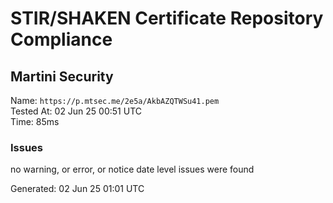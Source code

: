 # STIR/SHAKEN Certificate Repository Compliance

## Martini Security

Name: `https://p.mtsec.me/2e5a/AkbAZQTWSu41.pem`\
Tested At: 02 Jun 25 00:51 UTC\
Time: 85ms

### Issues

no warning, or error, or notice date level issues were found

Generated: 02 Jun 25 01:01 UTC